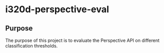 # i320d-perspective-eval

## Purpose

The purpose of this project is to evaluate the Perspective API on different classification thresholds.
